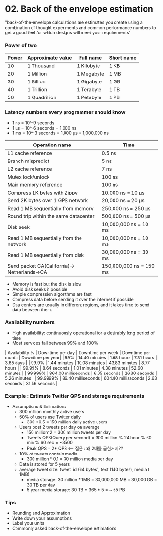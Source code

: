 # 02. Back of the envelope estimation
"back-of-the-envelope calculations are estimates you create using a combination of thought experiments and common performance numbers to get a good feel for which designs will meet your requirements"
	
### Power of two
| Power | Approximate value |  Full name | Short name |
|-------|-------------------|------------|------------|
|10     | 1 Thousand        | 1 Kilobyte | 1 KB       |
|20     | 1 Million         | 1 Megabyte | 1 MB       |
|30     | 1 Billion         | 1 Gigabyte | 1 GB       |
|40     | 1 Trillion        | 1 Terabyte | 1 TB       |
|50     | 1 Quadrillion     | 1 Petabyte | 1 PB       |

### Latency numbers every programmer should know
- 1 ns = 10^-9 seconds
- 1 μs = 10^-6 seconds = 1,000 ns
- 1 ms = 10^-3 seconds = 1,000 μs = 1,000,000 ns

| Operation name                 | Time               |
|--------------------------------|--------------------|
| L1 cache reference             | 0.5 ns       |
| Branch mispredict              | 5 ns         |
| L2 cache reference             | 7 ns         |
| Mutex lock/unlock              | 100 ns       |
| Main memory reference          | 100 ns       |
| Compress 1K bytes with Zippy   | 10,000 ns = 10 μs |
| Send 2K bytes over 1 GPS network| 20,000 ns = 20 μs |
| Read 1 MB sequentially from memory | 250,000 ns = 250 μs|
| Round trip within the same datacenter| 500,000 ns = 500 μs|
| Disk seek | 10,000,000 ns = 10 ms|
| Read 1 MB sequentially from the network | 10,000,000 ns = 10 ms |
| Read 1 MB sequentially from disk | 30,000,000 ns = 30 ms |
| Send packet CA(California)-> Netherlands->CA | 150,000,000 ns = 150 ms|

- Memory is fast but the disk is slow
- Avoid disk seeks if possible
- Simple compression algorithms are fast
- Compress data before sending it over the internet if possible
- Daa centers are usually in different regions, and it takes time to send data between them. 

### Availability numbers
- High availability: continuously operational for a desirably long period of time
- Most services fall between 99% and 100%

| Availability % | Downtime per day | Downtime per week | Downtime per month | Downtime per year|
| 99% | 14.40 minutes | 1.68 hours | 7.31 hours | 3.65 days |
| 99.9% | 1.44 minutes | 10.08 minutes | 43.83 minutes | 8.77 hours |
| 99.99% | 8.64 seconds | 1.01 minutes | 4.38 minutes | 52.60 minutes |
| 99.999% | 864.00 milliseconds | 6.05 seconds | 26.30 seconds | 5.26 minutes |
| 99.9999% | 86.40 milliseconds | 604.80 milliseconds | 2.63 seconds | 31.56 seconds |

### Example : Estimate Twitter QPS and storage requirements 
- Assumptions & Estimations
	- 300 million monthly active users
	- 50% of users use Twitter daily 
		- 300 *0.5 = 150 million daily active users
	- Users post 2 tweets per day on average 
		- 150 million*2 = 300 million tweets per day
		- Tweets QPS(Query per second) = 300 million % 24 hour % 60 min % 60 sec = ~3500
		- Peak QPS = 2* QPS <-- 질문 : 왜 2배를 곱한거지??
	- 10% of tweets contain media
		- 300 million * 0.1 = 30 million media per day
	- Data is stored for 5 years
	- average tweet size: tweet_id (64 bytes), text (140 bytes), media ( 1MB)
		- media storage: 30 million * 1MB = 30,000,000 MB = 30,000 GB = 30 TB per day
		- 5 year media storage: 30 TB * 365 * 5 = ~ 55 PB

### Tips
- Rounding and Approximation
- Write down your assumptions
- Label your units
- Commonly asked back-of-the-envelope estimations